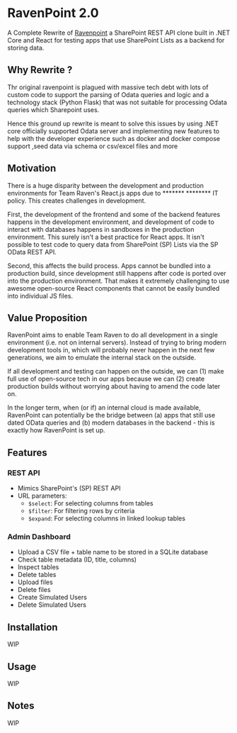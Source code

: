 # RavenPoint 2.0

A Complete Rewrite of [Ravenpoint](https://github.com/chrischow/ravenpoint) a SharePoint REST API clone built in .NET Core and React for testing apps that use SharePoint Lists as a backend for storing data.

## Why Rewrite ?
Thr original ravenpoint is plagued with massive tech debt with lots of custom code to support the parsing of Odata queries and logic and a technology stack (Python Flask) that was not suitable for processing Odata queries which Sharepoint uses.

Hence this ground up rewrite is meant to solve this issues by using .NET core officially supported Odata server and implementing new features to help with the developer experience such as docker and docker compose support ,seed data via schema or csv/excel files and more 

## Motivation
There is a huge disparity between the development and production environments for Team Raven's React.js apps due to ******* ******** IT policy. This creates challenges in development.

First, the development of the frontend and some of the backend features happens in the development environment, and development of code to interact with databases happens in sandboxes in the production environment. This surely isn't a best practice for React apps. It isn't possible to test code to query data from SharePoint (SP) Lists via the SP OData REST API.

Second, this affects the build process. Apps cannot be bundled into a production build, since development still happens after code is ported over into the production environment. That makes it extremely challenging to use awesome open-source React components that cannot be easily bundled into individual JS files.

## Value Proposition
RavenPoint aims to enable Team Raven to do all development in a single environment (i.e. not on internal servers). Instead of trying to bring modern development tools in, which will probably never happen in the next few generations, we aim to emulate the internal stack on the outside.

If all development and testing can happen on the outside, we can (1) make full use of open-source tech in our apps because we can (2) create production builds without worrying about having to amend the code later on. 

In the longer term, when (or if) an internal cloud is made available, RavenPoint can potentially be the bridge between (a) apps that still use dated OData queries and (b) modern databases in the backend - this is exactly how RavenPoint is set up.

## Features

### REST API
- Mimics SharePoint's (SP) REST API
- URL parameters:
  - `$select`: For selecting columns from tables
  - `$filter`: For filtering rows by criteria
  - `$expand`: For selecting columns in linked lookup tables


### Admin Dashboard
- Upload a CSV file + table name to be stored in a SQLite database
- Check table metadata (ID, title, columns)
- Inspect tables
- Delete tables
- Upload files
- Delete files
- Create Simulated Users
- Delete Simulated Users


## Installation
WIP


## Usage
WIP

## Notes
WIP 
